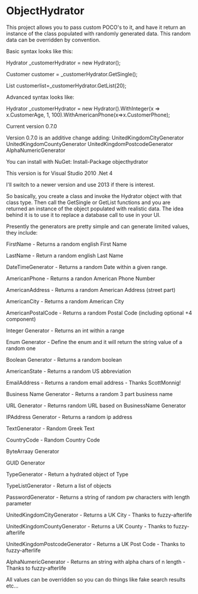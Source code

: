 ObjectHydrator
==============

This project allows you to pass custom POCO's to it, and have it return an instance of the class populated with randomly generated data. This random data can be overridden by convention.

Basic syntax looks like this:

Hydrator<Customer> _customerHydrator = new Hydrator<Customer>();

Customer customer = _customerHydrator.GetSingle();

List<Customer> customerlist=_customerHydrator.GetList(20);

Advanced syntax looks like:

Hydrator<Customer> _customerHydrator = new Hydrator<Customer>().WithInteger(x => x.CustomerAge, 1, 100).WithAmericanPhone(x=>x.CustomerPhone);

Current version 0.7.0

Version 0.7.0 is an additive change adding:
UnitedKingdomCityGenerator
UnitedKingdomCountyGenerator
UnitedKingdomPostcodeGenerator
AlphaNumericGenerator

You can install with NuGet: Install-Package objecthydrator

This version is for Visual Studio 2010 .Net 4

I'll switch to a newer version and use 2013 if there is interest.

So basically, you create a class and invoke the Hydrator object with that class type. Then call the GetSingle or GetList functions and you are returned an instance of the object populated with realistic data. The idea behind it is to use it to replace a database call to use in your UI. 

Presently the generators are pretty simple and can generate limited values, they include:

FirstName - Returns a random english First Name

LastName - Return a random english Last Name

DateTimeGenerator - Returns a random Date within a given range.

AmericanPhone - Returns a randon American Phone Number

AmericanAddress - Returns a random American Address (street part)

AmericanCity - Returns a random American City

AmericanPostalCode - Returns a random Postal Code (including optional +4 component)

Integer Generator - Returns an int within a range

Enum Generator - Define the enum and it will return the string value of a random one 

Boolean Generator - Returns a random boolean

AmericanState - Returns a random US abbreviation

EmailAddress - Returns a random email address - Thanks ScottMonnig! 

Business Name Generator - Returns a random 3 part business name

URL Generator - Returns random URL based on BusinessName Generator 

IPAddress Generator - Returns a random ip address

TextGenerator - Random Greek Text

CountryCode - Random Country Code

ByteArraay Generator

GUID Generator

TypeGenerator - Return a hydrated object of Type

TypeListGenerator - Return a list of objects

PasswordGenerator - Returns a string of random pw characters with length parameter

UnitedKingdomCityGenerator - Returns a UK City - Thanks to fuzzy-afterlife

UnitedKingdomCountyGenerator - Returns a UK County - Thanks to fuzzy-afterlife

UnitedKingdomPostcodeGenerator - Returns a UK Post Code - Thanks to fuzzy-afterlife

AlphaNumericGenerator - Returns an string with alpha chars of n length - Thanks to fuzzy-afterlife


All values can be overridden so you can do things like fake search results etc...
